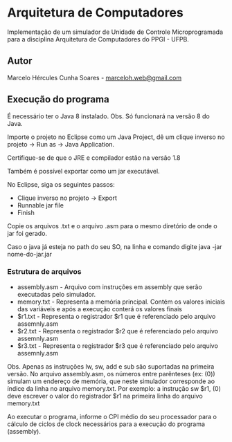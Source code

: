 # Arquitetura de Computadores
Implementação de um simulador de Unidade de Controle Microprogramada para a disciplina Arquitetura de Computadores do PPGI - UFPB.

## Autor
Marcelo Hércules Cunha Soares - <marceloh.web@gmail.com>

## Execução do programa

É necessário ter o Java 8 instalado. Obs. Só funcionará na versão 8 do Java.

Importe o projeto no Eclipse como um Java Project, dê um clique inverso no projeto -> Run as -> Java Application.

Certifique-se de que o JRE e compilador estão na versão 1.8

Também é possível exportar como um jar executável.

No Eclipse, siga os seguintes passos:

* Clique inverso no projeto -> Export
* Runnable jar file
* Finish

Copie os arquivos .txt e o arquivo .asm para o mesmo diretório de onde o jar foi gerado.

Caso o java já esteja no path do seu SO, na linha e comando digite java -jar nome-do-jar.jar

### Estrutura de arquivos

* assembly.asm - Arquivo com instruções em assembly que serão executadas pelo simulador. 
* memory.txt - Representa a memória principal. Contém os valores iniciais das variáveis e após a execução conterá os valores finais
* $r1.txt - Representa o registrador $r1 que é referenciado pelo arquivo assemnly.asm
* $r2.txt - Representa o registrador $r2 que é referenciado pelo arquivo assemnly.asm
* $r3.txt - Representa o registrador $r3 que é referenciado pelo arquivo assemnly.asm

Obs. Apenas as instruções lw, sw, add e sub são suportadas na primeira versão. No arquivo assembly.asm, os números entre parênteses (ex: (0)) simulam um endereço de memória, que neste simulador corresponde ao índice da linha no arquivo memory.txt. Por exemplo: a instrução sw $r1, (0) deve escrever o valor do registrador $r1 na primeira linha do arquivo memory.txt

Ao executar o programa, informe o CPI médio do seu processador para o cálculo de ciclos de clock necessários para a execução do programa (assembly).